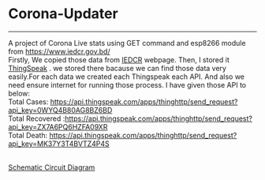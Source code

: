 # Corona-Updater
<hr>

A project of Corona Live stats using GET command and esp8266 module from https://www.iedcr.gov.bd/
<br>
Firstly, We copied those data from <a href="https://www.iedcr.gov.bd/">IEDCR</a> webpage. Then, I stored it <a href="https://thingspeak.com">ThingSpeak</a> . we stored there bacause we can find those data very easily.For each data we created each Thingspeak each API. And also we need ensure internet for running those process. I have given those API to below:
<br />
Total Cases: https://api.thingspeak.com/apps/thinghttp/send_request?api_key=0WYQ4B80AG8BZ6BD
<br />
Total Recovered :https://api.thingspeak.com/apps/thinghttp/send_request?api_key=ZX7A6PQ6HZFA09XR
<br />
Total Death: https://api.thingspeak.com/apps/thinghttp/send_request?api_key=MK37Y3T4BVTZ4P4S

<br />
<a href="https://easyeda.com/prosenjit.pollob/nodemcu-with-lcd">Schematic Circuit Diagram</a>

